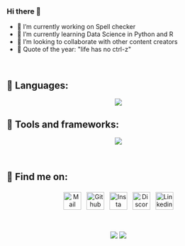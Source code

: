 ### Hi there 👋

- 🔭 I’m currently working on Spell checker
- 🌱 I’m currently learning Data Science in Python and R
- 👯 I’m looking to collaborate with other content creators
- 📜 Quote of the year: "life has no ctrl-z"

</br>

## 💬 Languages:
<p align="center">
  <a href="https://skillicons.dev">
    <img src="https://skillicons.dev/icons?i=py,cs,js,html" />
  </a>
</p>

## 🧰 Tools and frameworks:
<p align="center">
  <a href="https://skillicons.dev">
    <img src="https://skillicons.dev/icons?i=vscode,unity,github,stackoverflow,flask,bootstrap" />
  </a>
</p>

</br>

## 📮 Find me on:
<p align="center">
  <a href="mailto:pawelhermansdorfer@gmail.com"> <img src="https://cdn.jsdelivr.net/npm/simple-icons@v3/icons/gmail.svg" alt="Mail" height="40" style="vertical-align:top; margin:4px"></a>
  <a href="https://github.com/PawelHermansdorfer"> <img src="https://cdn.jsdelivr.net/npm/simple-icons@v3/icons/github.svg" alt="Github" height="40" style="vertical-align:top; margin:4px"></a>
    <a href="https://www.instagram.com/aa_pawelek/" target="_blank" rel="noopener noreferrer"> <img src="https://cdn.jsdelivr.net/npm/simple-icons@v3/icons/instagram.svg" alt="Insta" height="40" style="vertical-align:top; margin:4px"></a> 
  <a href="https://discord.com/users/403572796531146755" target="_blank" rel="noopener noreferrer"> <img src="https://cdn.jsdelivr.net/npm/simple-icons@v3/icons/discord.svg" alt="Discord" height="40" style="vertical-align:top; margin:4px"></a>
 <a href="https://linkedin.com/in/" target="_blank" rel="noopener noreferrer"> <img src="https://cdn.jsdelivr.net/npm/simple-icons@v3/icons/linkedin.svg" alt="Linkedin" height="40" style="vertical-align:top; margin:4px"></a>
</p>

</br>

<p align='center'>
    <img src="https://github-readme-stats.vercel.app/api?username=pawelhermansdorfer&theme=dark&show_icons=true&line_height=5"/>
    <img src="https://github-readme-stats.vercel.app/api/top-langs/?username=pawelhermansdorfer&theme=dark"/>
</p>
